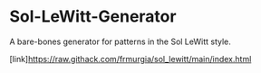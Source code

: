 Sol-LeWitt-Generator
==========

A bare-bones generator for patterns in the Sol LeWitt style.

[link]https://raw.githack.com/frmurgia/sol_lewitt/main/index.html
